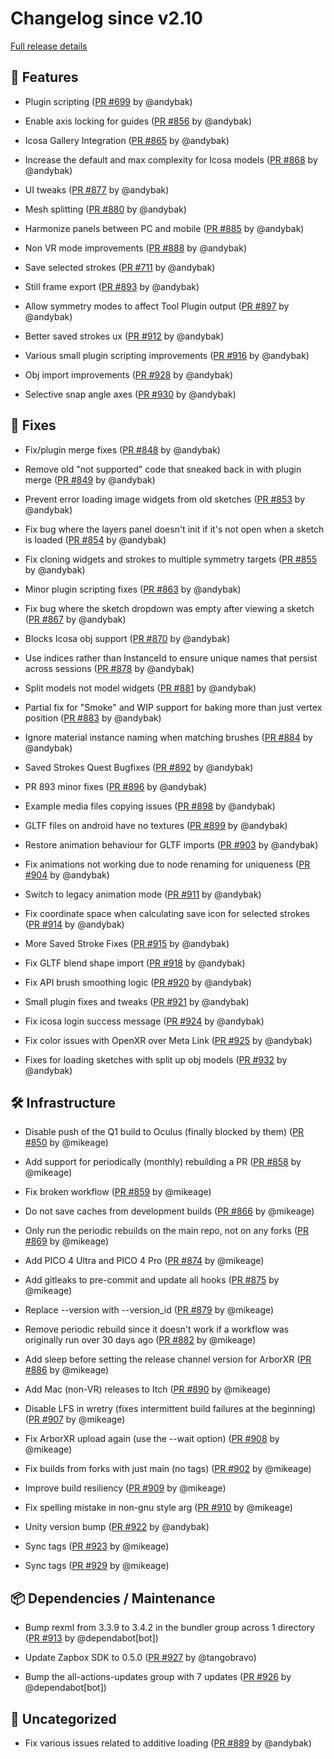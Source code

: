 # Changelog since v2.10

[Full release details](https://github.com/icosa-foundation/open-brush/compare/v2.10...b569850d811e898b3e3ba9a6c689a1975f5dca7e)

## 🚀 Features

- Plugin scripting ([PR #699](https://github.com/icosa-foundation/open-brush/pull/699) by @andybak)

- Enable axis locking for guides ([PR #856](https://github.com/icosa-foundation/open-brush/pull/856) by @andybak)

- Icosa Gallery Integration ([PR #865](https://github.com/icosa-foundation/open-brush/pull/865) by @andybak)

- Increase the default and max complexity for Icosa models ([PR #868](https://github.com/icosa-foundation/open-brush/pull/868) by @andybak)

- UI tweaks ([PR #877](https://github.com/icosa-foundation/open-brush/pull/877) by @andybak)

- Mesh splitting ([PR #880](https://github.com/icosa-foundation/open-brush/pull/880) by @andybak)

- Harmonize panels between PC and mobile ([PR #885](https://github.com/icosa-foundation/open-brush/pull/885) by @andybak)

- Non VR mode improvements ([PR #888](https://github.com/icosa-foundation/open-brush/pull/888) by @andybak)

- Save selected strokes ([PR #711](https://github.com/icosa-foundation/open-brush/pull/711) by @andybak)

- Still frame export ([PR #893](https://github.com/icosa-foundation/open-brush/pull/893) by @andybak)

- Allow symmetry modes to affect Tool Plugin output ([PR #897](https://github.com/icosa-foundation/open-brush/pull/897) by @andybak)

- Better saved strokes ux ([PR #912](https://github.com/icosa-foundation/open-brush/pull/912) by @andybak)

- Various small plugin scripting improvements ([PR #916](https://github.com/icosa-foundation/open-brush/pull/916) by @andybak)

- Obj import improvements ([PR #928](https://github.com/icosa-foundation/open-brush/pull/928) by @andybak)

- Selective snap angle axes ([PR #930](https://github.com/icosa-foundation/open-brush/pull/930) by @andybak)


## 🐛 Fixes

- Fix/plugin merge fixes ([PR #848](https://github.com/icosa-foundation/open-brush/pull/848) by @andybak)

- Remove old "not supported" code that sneaked back in with plugin merge ([PR #849](https://github.com/icosa-foundation/open-brush/pull/849) by @andybak)

- Prevent error loading image widgets from old sketches ([PR #853](https://github.com/icosa-foundation/open-brush/pull/853) by @andybak)

- Fix bug where the layers panel doesn't init if it's not open when a sketch is loaded ([PR #854](https://github.com/icosa-foundation/open-brush/pull/854) by @andybak)

- Fix cloning widgets and strokes to multiple symmetry targets ([PR #855](https://github.com/icosa-foundation/open-brush/pull/855) by @andybak)

- Minor plugin scripting fixes ([PR #863](https://github.com/icosa-foundation/open-brush/pull/863) by @andybak)

- Fix bug where the sketch dropdown was empty after viewing a sketch ([PR #867](https://github.com/icosa-foundation/open-brush/pull/867) by @andybak)

- Blocks Icosa obj support ([PR #870](https://github.com/icosa-foundation/open-brush/pull/870) by @andybak)

- Use indices rather than InstanceId to ensure unique names that persist across sessions ([PR #878](https://github.com/icosa-foundation/open-brush/pull/878) by @andybak)

- Split models not model widgets ([PR #881](https://github.com/icosa-foundation/open-brush/pull/881) by @andybak)

- Partial fix for "Smoke" and WIP support for baking more than just vertex position ([PR #883](https://github.com/icosa-foundation/open-brush/pull/883) by @andybak)

- Ignore material instance naming when matching brushes ([PR #884](https://github.com/icosa-foundation/open-brush/pull/884) by @andybak)

- Saved Strokes Quest Bugfixes ([PR #892](https://github.com/icosa-foundation/open-brush/pull/892) by @andybak)

- PR 893 minor fixes ([PR #896](https://github.com/icosa-foundation/open-brush/pull/896) by @andybak)

- Example media files copying issues ([PR #898](https://github.com/icosa-foundation/open-brush/pull/898) by @andybak)

- GLTF files on android have no textures ([PR #899](https://github.com/icosa-foundation/open-brush/pull/899) by @andybak)

- Restore animation behaviour for GLTF imports ([PR #903](https://github.com/icosa-foundation/open-brush/pull/903) by @andybak)

- Fix animations not working due to node renaming for uniqueness ([PR #904](https://github.com/icosa-foundation/open-brush/pull/904) by @andybak)

- Switch to legacy animation mode ([PR #911](https://github.com/icosa-foundation/open-brush/pull/911) by @andybak)

- Fix coordinate space when calculating save icon for selected strokes ([PR #914](https://github.com/icosa-foundation/open-brush/pull/914) by @andybak)

- More Saved Stroke Fixes ([PR #915](https://github.com/icosa-foundation/open-brush/pull/915) by @andybak)

- Fix GLTF blend shape import ([PR #918](https://github.com/icosa-foundation/open-brush/pull/918) by @andybak)

- Fix API brush smoothing logic ([PR #920](https://github.com/icosa-foundation/open-brush/pull/920) by @andybak)

- Small plugin fixes and tweaks ([PR #921](https://github.com/icosa-foundation/open-brush/pull/921) by @andybak)

- Fix icosa login success message ([PR #924](https://github.com/icosa-foundation/open-brush/pull/924) by @andybak)

- Fix color issues with OpenXR over Meta Link ([PR #925](https://github.com/icosa-foundation/open-brush/pull/925) by @andybak)

- Fixes for loading sketches with split up obj models  ([PR #932](https://github.com/icosa-foundation/open-brush/pull/932) by @andybak)


## 🛠️ Infrastructure

- Disable push of the Q1 build to Oculus (finally blocked by them) ([PR #850](https://github.com/icosa-foundation/open-brush/pull/850) by @mikeage)

- Add support for periodically (monthly) rebuilding a PR ([PR #858](https://github.com/icosa-foundation/open-brush/pull/858) by @mikeage)

- Fix broken workflow ([PR #859](https://github.com/icosa-foundation/open-brush/pull/859) by @mikeage)

- Do not save caches from development builds ([PR #866](https://github.com/icosa-foundation/open-brush/pull/866) by @mikeage)

- Only run the periodic rebuilds on the main repo, not on any forks ([PR #869](https://github.com/icosa-foundation/open-brush/pull/869) by @mikeage)

- Add PICO 4 Ultra and PICO 4 Pro ([PR #874](https://github.com/icosa-foundation/open-brush/pull/874) by @mikeage)

- Add gitleaks to pre-commit and update all hooks ([PR #875](https://github.com/icosa-foundation/open-brush/pull/875) by @mikeage)

- Replace --version with --version_id ([PR #879](https://github.com/icosa-foundation/open-brush/pull/879) by @mikeage)

- Remove periodic rebuild since it doesn't work if a workflow was originally run over 30 days ago ([PR #882](https://github.com/icosa-foundation/open-brush/pull/882) by @mikeage)

- Add sleep before setting the release channel version for ArborXR ([PR #886](https://github.com/icosa-foundation/open-brush/pull/886) by @mikeage)

- Add Mac (non-VR) releases to Itch ([PR #890](https://github.com/icosa-foundation/open-brush/pull/890) by @mikeage)

- Disable LFS in wretry (fixes intermittent build failures at the beginning) ([PR #907](https://github.com/icosa-foundation/open-brush/pull/907) by @mikeage)

- Fix ArborXR upload again (use the --wait option) ([PR #908](https://github.com/icosa-foundation/open-brush/pull/908) by @mikeage)

- Fix builds from forks with just main (no tags) ([PR #902](https://github.com/icosa-foundation/open-brush/pull/902) by @mikeage)

- Improve build resiliency ([PR #909](https://github.com/icosa-foundation/open-brush/pull/909) by @mikeage)

- Fix spelling mistake in non-gnu style arg ([PR #910](https://github.com/icosa-foundation/open-brush/pull/910) by @mikeage)

- Unity version bump ([PR #922](https://github.com/icosa-foundation/open-brush/pull/922) by @andybak)

- Sync tags ([PR #923](https://github.com/icosa-foundation/open-brush/pull/923) by @mikeage)

- Sync tags ([PR #929](https://github.com/icosa-foundation/open-brush/pull/929) by @mikeage)


## 📦 Dependencies / Maintenance

- Bump rexml from 3.3.9 to 3.4.2 in the bundler group across 1 directory ([PR #913](https://github.com/icosa-foundation/open-brush/pull/913) by @dependabot[bot])

- Update Zapbox SDK to 0.5.0 ([PR #927](https://github.com/icosa-foundation/open-brush/pull/927) by @tangobravo)

- Bump the all-actions-updates group with 7 updates ([PR #926](https://github.com/icosa-foundation/open-brush/pull/926) by @dependabot[bot])


## 💬 Uncategorized

- Fix various issues related to additive loading ([PR #889](https://github.com/icosa-foundation/open-brush/pull/889) by @andybak)





